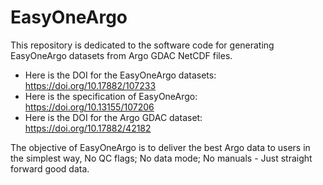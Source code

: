 # EasyOneArgo
This repository is dedicated to the software code for generating EasyOneArgo datasets from Argo GDAC NetCDF files.
- Here is the DOI for the EasyOneArgo datasets: https://doi.org/10.17882/107233
- Here is the specification of EasyOneArgo: https://doi.org/10.13155/107206
- Here is the DOI for the Argo GDAC dataset: https://doi.org/10.17882/42182

The objective of EasyOneArgo is to deliver the best Argo data to users in the simplest way, No QC flags; No data mode; No manuals - Just straight forward good data.

